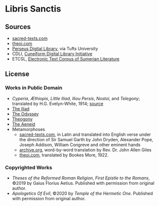 # Libris Sanctis

## Sources

* [sacred-texts.com](https://www.sacred-texts.com/cla/)
* [theoi.com](https://www.theoi.com/Library.html)
* [Perseus Digital Library](http://www.perseus.tufts.edu/hopper/), via Tufts University
* CDLI, [Cuneiform Digital Library Initiative](https://cdli.ucla.edu)
* ETCSL, [Electronic Text Corpus of Sumerian Literature](https://etcsl.orinst.ox.ac.uk/cgi-bin/etcsl.cgi?text=all#)

## License

### Works in Public Domain

* _Cyperia_, _Æthiopis_, _Little Iliad_, _Iliou Persis_, _Nostoi_, and _Telegony_; translated by H.G. Evelyn-White, 1914; [source](https://www.theoi.com/Text/EpicCycle.html)
* [The Iliad](https://www.sacred-texts.com/cla/homer/ili/index.htm)
* [The Odyssey](https://www.sacred-texts.com/cla/homer/ody/index.htm)
* [Theogony](https://www.sacred-texts.com/cla/hesiod/theogony.htm)
* [The Aeneid](https://www.sacred-texts.com/cla/virgil/aen/index.htm)
* Metamorphoses
	* [sacred-texts.com](https://www.sacred-texts.com/cla/ovid/meta/index.htm), in Latin and translated into English verse under the direction of Sir Samuel Garth by John Dryden, Alexander Pope, Joseph Addison, William Congreve and other eminent hands
	* [archive.org](https://archive.org/details/rdg-ovid-metamorphoses-1-4/mode/2up), word-by-word translation by Rev. Dr. John Allen Giles
	* [theoi.com](https://www.theoi.com/Text/OvidMetamorphoses1.html), translated by Bookes More, 1922.

### Copyrighted Works

* _Theses of the Reformed Roman Religion_, _First Epistle to the Romans_, ©2019 by Gaius Florius Aetius. Published with permission from original author.
* _Apologetics Of Evil_, ©2020 by _Temple of the Hermetic One_. Published with permission from original author.
